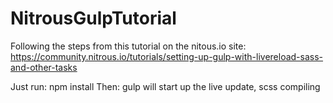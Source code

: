 # NitrousGulpTutorial
Following the steps from this tutorial on the nitous.io site: 
https://community.nitrous.io/tutorials/setting-up-gulp-with-livereload-sass-and-other-tasks

Just run: npm install
Then: gulp will start up the live update, scss compiling
